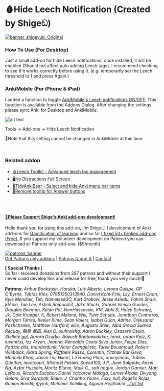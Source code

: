 # 🩸Hide Leech Notification (Created by Shigeඞ)


[![banner_shigeyuki_Original](https://github.com/shigeyukey/AnkiRestart/assets/124401518/85368aad-6f50-4335-8858-7a30a66fb065)](http://patreon.com/Shigeyuki)

### How To Use (For Desktop)

Just a small add-on for hide Leech notifications, once installed, it will be enabled (Should not affect auto adding Leech tags). I recommend checking to see if it works correctly before using it. (e.g. temporarily set the Leech threshold to 1 and press Again.)


### AnkiMobile (For iPhone & iPad)

I added a function to toggle [AnkiMobile's Leech notifications ON/OFF](https://forums.ankiweb.net/t/feature-request-option-to-disable-leech-notification/41089/9). This function is available from the Addons Dialog. After changing the settings, please sync Anki for Desktop and AnkiMobile. 

![alt text](https://shigeyukey.github.io/shige-addons-wiki/images/hide-leech-notification/01.png)

Tools -> Add-ons -> Hide Leech Notification

🚨Note that this setting cannot be changed in AnkiMobile at this time.


<br>

### Related addon
*  [🩸Leech Toolkit - Advanced leech tag management](https://ankiweb.net/shared/info/1633380637)
*  [🖥️No Distractions Full Screen](https://ankiweb.net/shared/info/1370336700)
*  [🐻TidyAnkiBear - Select and hide Anki menu bar items](https://ankiweb.net/shared/info/906950015)
*  [👻Remove tooltip for Answer buttons](https://ankiweb.net/shared/info/1845966780)

<br>

<br>

<h4><a href="http://patreon.com/Shigeyuki">💖Please Support Shige's Anki add-ons development!</a></h4>

Hello thank you for using this add-on, I'm Shigeඞ! I development of Anki add-ons for [Gamification of learning](https://www.youtube.com/@shigeyuki5397/videos) and so far [I fixed 50+ broken add-ons (Free).]((https://new.reddit.com/r/Anki/comments/1b0eybn/simple_fix_of_broken_addons_for_the_latest_anki/)) If you support my volunteer development on Patreon you can download all Patrons only add-ons. ($5/month)

[![patrons_banner](https://shigeyukey.github.io/shige-addons-wiki/images/_promotion/promotion_00.gif)](http://patreon.com/Shigeyuki)<br>
[Get Patrons only addons](https://www.patreon.com/Shigeyuki) | [Patrons Q and A](https://shigeyukey.github.io/shige-addons-wiki/patrons_q_and_a.html) | [Contact](https://shigeyukey.github.io/shige-addons-wiki/contact.html) <br>


**\[ Special Thanks ]** <br>
 So far I received donations from 267 patrons and without their support I never could develop this and release for free, thank you very much!🙏<br><br>
  **Patrons:** *Arthur Bookstein, Haruka, Luis Alberto, Letona Quispe, GP O'Byrne, Tobias Klös, 07951350313540, Daniel Kohl-Fink, Lily, Ernest Chan, Kyle Mondlak, Tim, NamelessGO, Kurt Grabow, Jesse Asiedu, Fahim Shaik, ElAnki, Tae Lee, Ashok Rajpurohit, Jake Stucki, Gabriel Vinicio Guedes, Douglas Beeman, Ketan Pal, NoirHassassin, KM, Abhi S, Haley Schwarz, Jk, Cole Krueger, K, Robert Malone, Wei, Tyler Schulte, Jonathan Contreras, Morgan Torres, Keeler Kime, Sean Voiers, Isabel Guan, Adrine, Oleksandr Pashchenko, Matthew Hartford, ellie, Augusto Stein, Alba Grecia Suárez Recuay, 龍星 武田, Alex D, oiuhroiehg, Aaron Buckley, Osasere Osula, Stellate ggl, Aurora Dzurko, Aayush Bhatawadekar, tarek, adam Katz, K, iuventius, Izz Aryan, Jeanna, Renoaldo Costa Silva Junior, Felipe Dias, Patrick ellis, thunderdunk, Victor Evangelista, Tarek Bouamoud, Robert Wiebalck, Klara Spring, Raffaele Russo, Corentin, Yitzhak Bar Geva, Muneeb Khan, Jason Liu, Hikori, Lê Hoàng Phúc, anonymous, Tobias Günther, mootcourt, Michael Pekala, Sneed100, J P, Juan Salgado, Ansel Ng, Azfar Hussain, Moritz Bluhm, Maik C., sab hoque, Jordan Garnier, Matt LeRoux, Ricardo Escobar, Daniel Valcárcel Málaga, Lerner Alcala, Divyang Golani, Siva Garapati, Blake, J, Chanho Youne, Foxy_null, Rogelio Rojas, Bunion Bandit, ifjymk, Melchior Schilling, Адріан Недбайло* [...full list](https://shigeyukey.github.io/shige-addons-wiki/patrons_credit.html#patrons)

<br><br>

